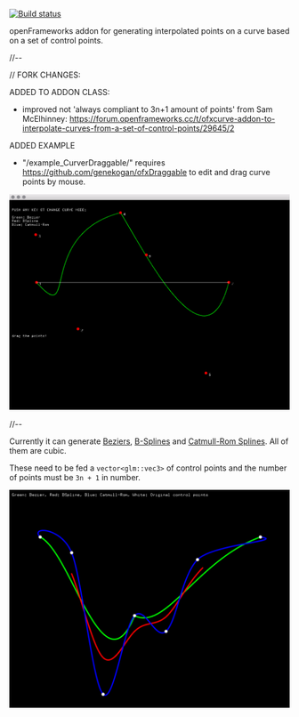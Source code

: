 [![Build status](https://travis-ci.org/sourya-sen/ofxCurve.svg?branch=master)](https://travis-ci.org/sourya-sen/ofxCurve)

openFrameworks addon for generating interpolated points on a curve based on a set of control points.

//--

// FORK CHANGES:

ADDED TO ADDON CLASS: 
+ improved not 'always compliant to 3n+1 amount of points' from Sam McElhinney:
https://forum.openframeworks.cc/t/ofxcurve-addon-to-interpolate-curves-from-a-set-of-control-points/29645/2

ADDED EXAMPLE
+ "/example_CurverDraggable/" 
requires https://github.com/genekogan/ofxDraggable
to edit and drag curve points by mouse.

![ofxCurve](screenshots/ofxCurve2.png)

//--

Currently it can generate [Beziers](https://en.wikipedia.org/wiki/Bézier_curve), [B-Splines](https://en.wikipedia.org/wiki/B-spline) and [Catmull-Rom Splines](https://en.wikipedia.org/wiki/Centripetal_Catmull–Rom_spline). All of them are cubic.

These need to be fed a `vector<glm::vec3>` of control points and the number of points must be `3n + 1` in number.

![ofxCurve](screenshots/ofxCurve.png)
